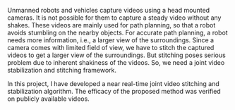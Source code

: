 Unmanned robots and vehicles capture videos using a head mounted cameras. It is not possible for them to capture a steady video without any shakes. These videos are mainly used for path planning, so that a robot avoids stumbling on the nearby objects. For accurate path planning, a robot needs more information, i.e., a larger view of the surroundings. Since a camera comes with limited field of view, we have to stitch the captured videos to get a larger view of the surroundings. But stitching poses serious problem due to inherent shakiness of the videos. So, we need a joint video stabilization and stitching framework.

In this project, I have developed a near real-time joint video stitching and stabilization algorithm. The efficacy of the proposed method was verified on publicly
available videos.
